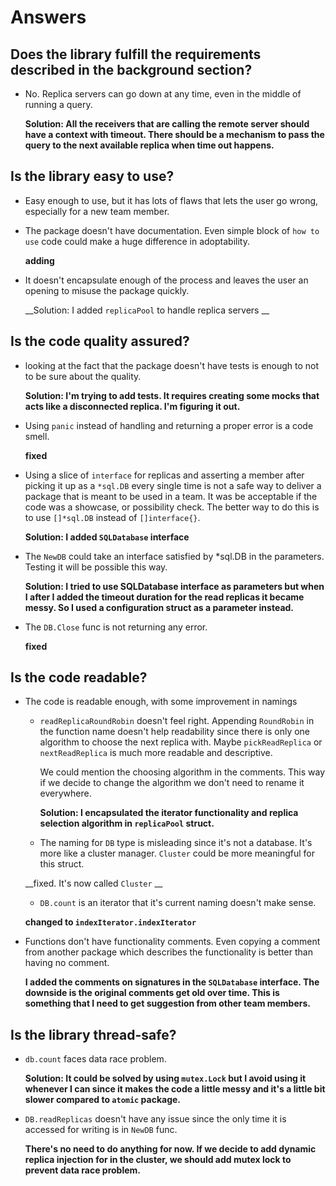 # Answers

## Does the library fulfill the requirements described in the background section?

- No. Replica servers can go down at any time, even in the middle of running a query.  

    __Solution: All the receivers that are calling the remote server should have
    a context with timeout. There should be a mechanism to pass the query 
    to the next available replica when time out happens.__

## Is the library easy to use?

- Easy enough to use, but it has lots of flaws that lets the user go wrong, 
  especially for a new team member.

- The package doesn't have documentation. Even simple block of `how to use` 
  code could make a huge difference in adoptability.  
  
     __adding__

- It doesn't encapsulate enough of the process and leaves the user an opening to 
  misuse the package quickly.  
  
     __Solution: I added `replicaPool` to handle replica servers __

## Is the code quality assured?

- looking at the fact that the package doesn't have tests is enough to not to be 
  sure about the quality.  
  
    __Solution: I'm trying to add tests. It requires creating some mocks that 
    acts like a disconnected replica. I'm figuring it out.__

- Using `panic` instead of handling and returning a proper error is a code smell.  

    __fixed__ 

- Using a slice of `interface` for replicas and asserting a member after picking 
  it up as a `*sql.DB` every single time is not a safe way to deliver a package 
  that is meant to be used in a team. It was be acceptable if the code was a 
  showcase, or possibility check. The better way to do this is to use `[]*sql.DB` 
  instead of `[]interface{}`.
      
     __Solution: I added `SQLDatabase` interface__
      
- The `NewDB` could take an interface satisfied by *sql.DB in the parameters. 
  Testing it will be possible this way.
  
    __Solution: I tried to use SQLDatabase interface as parameters but when I 
    after I added the timeout duration for the read replicas it became messy. 
    So I used a configuration struct as a parameter instead.__

- The `DB.Close` func is not returning any error.
    
    __fixed__ 
    
## Is the code readable?

- The code is readable enough, with some improvement in namings

    - `readReplicaRoundRobin` doesn't feel right. Appending `RoundRobin` in 
      the function name doesn't help readability since there is only one algorithm 
      to choose the next replica with. Maybe `pickReadReplica` or `nextReadReplica` 
      is much more readable and descriptive.  
      
      We could mention the choosing algorithm in the comments. This way if we 
      decide to change the algorithm we don't need to rename it everywhere.   
      
      __Solution: I encapsulated the iterator functionality and replica selection
      algorithm in `replicaPool` struct.__
    
    - The naming for `DB` type is misleading since it's not a database. It's more 
      like a cluster manager. `Cluster` could be more meaningful for this struct.

    __fixed. It's now called `Cluster` __ 

    - `DB.count` is an iterator that it's current naming doesn't make sense.
    
    __changed to `indexIterator.indexIterator`__ 

- Functions don't have functionality comments. Even copying a comment from another 
  package which describes the functionality is better than having no comment.
    
  __I added the comments on signatures in the `SQLDatabase` interface. 
  The **downside** is the original comments get old over time. This is something 
  that I need to get suggestion from other team members.__ 
    
## Is the library thread-safe?
  
- `db.count` faces data race problem.  

  __Solution: It could be solved by using `mutex.Lock` but I avoid using it 
  whenever I can since it makes the code a little messy and it's a little 
  bit slower compared to  `atomic` package.__

- `DB.readReplicas` doesn't have any issue since the only time it is accessed
  for writing is in `NewDB` func.

  __There's no need to do anything for now. If we decide to add dynamic replica 
  injection for in the cluster, we should add mutex lock to prevent data race 
  problem.__